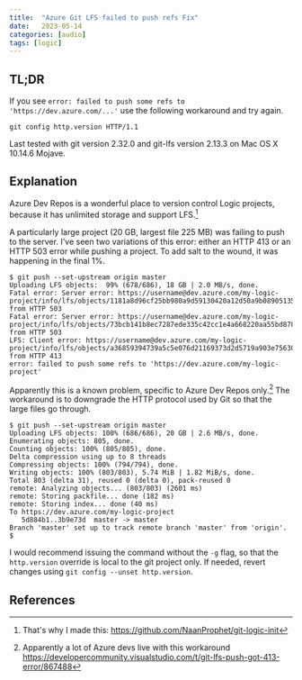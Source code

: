 ```yaml
---
title:  "Azure Git LFS failed to push refs Fix"
date:   2023-05-14
categories: [audio]
tags: [logic]
---
```


## TL;DR

If you see `error: failed to push some refs to 'https://dev.azure.com/...'` use the following workaround and try again.

`git config http.version HTTP/1.1`

Last tested with git version 2.32.0 and git-lfs version 2.13.3 on Mac OS X 10.14.6 Mojave.

## Explanation

Azure Dev Repos is a wonderful place to version control Logic projects, because it has unlimited storage and support LFS.[^1]

A particularly large project (20 GB, largest file 225 MB) was failing to push to the server. I've seen two variations of this error: either an HTTP 413 or an HTTP 503 error while pushing a project. To add salt to the wound, it was happening in the final 1%.

```
$ git push --set-upstream origin master
Uploading LFS objects:  99% (678/686), 18 GB | 2.0 MB/s, done.
Fatal error: Server error: https://username@dev.azure.com/my-logic-project/info/lfs/objects/1181a8d96cf25bb980a9d59130420a12d50a9b08905135217d7ac77fda10a14f from HTTP 503
Fatal error: Server error: https://username@dev.azure.com/my-logic-project/info/lfs/objects/73bcb141b8ec7287ede335c42cc1e4a668220aa55bd878c7e5a2c1d9f57fba42 from HTTP 503
LFS: Client error: https://username@dev.azure.com/my-logic-project/info/lfs/objects/a36859394739a5c5e076d21169373d2d5719a903e75630678697beb669a58a2d from HTTP 413
error: failed to push some refs to 'https://dev.azure.com/my-logic-project'
```

Apparently this is a known problem, specific to Azure Dev Repos only.[^2] The workaround is to downgrade the HTTP protocol used by Git so that the large files go through.

```
$ git push --set-upstream origin master
Uploading LFS objects: 100% (686/686), 20 GB | 2.6 MB/s, done.                  
Enumerating objects: 805, done.
Counting objects: 100% (805/805), done.
Delta compression using up to 8 threads
Compressing objects: 100% (794/794), done.
Writing objects: 100% (803/803), 5.74 MiB | 1.82 MiB/s, done.
Total 803 (delta 31), reused 0 (delta 0), pack-reused 0
remote: Analyzing objects... (803/803) (2601 ms)
remote: Storing packfile... done (182 ms)
remote: Storing index... done (40 ms)
To https://dev.azure.com/my-logic-project
   5d884b1..3b9e73d  master -> master
Branch 'master' set up to track remote branch 'master' from 'origin'.
$ 
```

I would recommend issuing the command without the `-g` flag, so that the `http.version` override is local to the git project only. If needed, revert changes using `git config --unset http.version`.

## References

[^1]: That's why I made this: <https://github.com/NaanProphet/git-logic-init>
[^2]: Apparently a lot of Azure devs live with this workaround <https://developercommunity.visualstudio.com/t/git-lfs-push-got-413-error/867488>